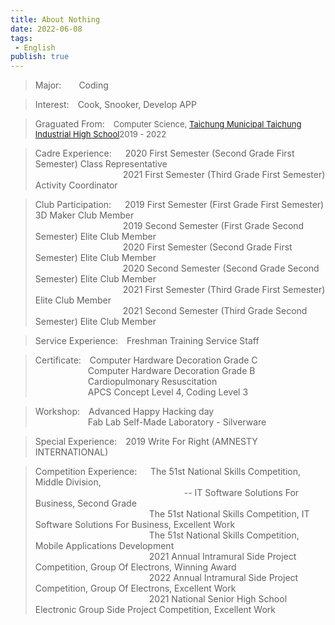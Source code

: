 ```yaml
---
title: About Nothing
date: 2022-06-08
tags: 
 - English
publish: true
---
```


> Major:&emsp;&emsp;Coding

> Interest:&emsp;Cook, Snooker, Develop APP

> Graguated From:&emsp;<font size="2">Computer Science, [Taichung Municipal Taichung Industrial High School](https://w3.tcivs.tc.edu.tw/)2019 - 2022</font>

> Cadre Experience:&emsp;&nbsp;&nbsp;2020 First Semester (Second Grade First Semester) Class Representative<br/>
&emsp;&emsp;&emsp;&emsp;&emsp;&emsp;&emsp;&emsp;&emsp;&emsp;2021 First Semester (Third Grade First Semester) Activity Coordinator

> Club Participation:&emsp;&nbsp;&nbsp;2019 First Semester (First Grade First Semester) 3D Maker Club Member<br />
&emsp;&emsp;&emsp;&emsp;&emsp;&emsp;&emsp;&emsp;&emsp;&emsp;2019 Second Semester (First Grade Second Semester) Elite Club Member<br />
&emsp;&emsp;&emsp;&emsp;&emsp;&emsp;&emsp;&emsp;&emsp;&emsp;2020 First Semester (Second Grade First Semester) Elite Club Member<br />
&emsp;&emsp;&emsp;&emsp;&emsp;&emsp;&emsp;&emsp;&emsp;&emsp;2020 Second Semester (Second Grade Second Semester) Elite Club Member<br />
&emsp;&emsp;&emsp;&emsp;&emsp;&emsp;&emsp;&emsp;&emsp;&emsp;2021 First Semester (Third Grade First Semester) Elite Club Member<br />
&emsp;&emsp;&emsp;&emsp;&emsp;&emsp;&emsp;&emsp;&emsp;&emsp;2021 Second Semester (Third Grade Second Semester) Elite Club Member

> Service Experience:&emsp;Freshman Training Service Staff    

> Certificate:&emsp;Computer Hardware Decoration Grade C<br/>
&emsp;&emsp;&emsp;&emsp;&emsp;&emsp;Computer Hardware Decoration Grade B<br/>
&emsp;&emsp;&emsp;&emsp;&emsp;&emsp;Cardiopulmonary Resuscitation<br/>
&emsp;&emsp;&emsp;&emsp;&emsp;&emsp;APCS Concept Level 4, Coding Level 3

> Workshop:&emsp;Advanced Happy Hacking day<br/>
&emsp;&emsp;&emsp;&emsp;&emsp;&emsp;Fab Lab Self-Made Laboratory - Silverware

> Special Experience:&emsp;2019 Write For Right (AMNESTY INTERNATIONAL)

> Competition Experience:&emsp;&nbsp;&nbsp;The 51st National Skills Competition, Middle Division,<br/>
&emsp;&emsp;&emsp;&emsp;&emsp;&emsp;&emsp;&emsp;&emsp;&emsp;&emsp;&emsp;&emsp;&emsp;&emsp;&emsp;&emsp;-- IT Software Solutions For Business, Second Grade<br />
&emsp;&emsp;&emsp;&emsp;&emsp;&emsp;&emsp;&emsp;&emsp;&emsp;&emsp;&emsp;&emsp;The 51st National Skills Competition, IT Software Solutions For Business, Excellent Work<br />
&emsp;&emsp;&emsp;&emsp;&emsp;&emsp;&emsp;&emsp;&emsp;&emsp;&emsp;&emsp;&emsp;The 51st National Skills Competition, Mobile Applications Development<br />
&emsp;&emsp;&emsp;&emsp;&emsp;&emsp;&emsp;&emsp;&emsp;&emsp;&emsp;&emsp;&emsp;2021 Annual Intramural Side Project Competition, Group Of Electrons, Winning Award<br />
&emsp;&emsp;&emsp;&emsp;&emsp;&emsp;&emsp;&emsp;&emsp;&emsp;&emsp;&emsp;&emsp;2022 Annual Intramural Side Project Competition, Group Of Electrons, Excellent Work<br />
&emsp;&emsp;&emsp;&emsp;&emsp;&emsp;&emsp;&emsp;&emsp;&emsp;&emsp;&emsp;&emsp;2021 National Senior High School Electronic Group Side Project Competition, Excellent Work<br />
